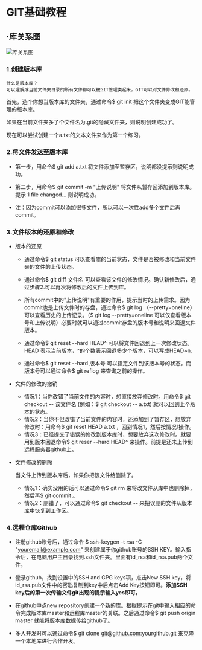 # GIT基础教程

## ·库关系图
![库关系图](https://static.oschina.net/uploads/space/2017/1214/113901_cUBI_3375733.png)
### 1.创建版本库

    什么是版本库？
    可以理解成当前文件夹目录的所有文件都可以被GIT管理类起来，GIT可以对文件修改和还原。
首先，选个你想当版本库的文件夹，通过命令$ git init 把这个文件夹变成GIT能管理的版本库。

如果在当前文件夹多了个文件名为.git的隐藏文件夹，则说明创建成功了。

现在可以尝试创建一个a.txt的文本文件来作为第一个练习。

### 2.将文件发送至版本库

 

- 第一步，用命令$ git add a.txt 将文件添加至暂存区，说明都没提示则说明成功。

- 第二步，用命令$ git commit -m "上传说明" 将文件从暂存区添加到版本库。提示 1 file changed... 则说明成功。

- 注：因为commit可以添加很多文件，所以可以一次性add多个文件后再commit。

### 3.文件版本的还原和修改

- 版本的还原
    - 通过命令$ git status 可以查看库的当前状态，文件是否被修改和当前文件夹的文件的上传状态。

    - 通过命令$ git diff 文件名 可以查看该文件的修改情况。确认新修改后，通过步骤2.可以再次将修改后的文件上传到库。

    - 所有commit中的"上传说明"有重要的作用，提示当时的上传需求。因为commit也是上传文件时的存盘，通过命令$ git log （--pretty=oneline）可以查看历史的上传记录。（$ git log --pretty=oneline 可以仅查看版本号和上传说明）必要时就可以通过commit存盘的版本号和说明来回退文件版本。

    - 通过命令$ git reset --hard HEAD^ 可以将文件回退到上一次修改状态。HEAD 表示当前版本，^的个数表示回退多少个版本，可以写成HEAD~n.

    - 通过命令$ git reset --hard 版本号 可以指定文件到该版本号的状态。而版本号可以通过命令$ git reflog 来查询之前的操作。

- 文件的修改的撤销
    - 情况1：当你改错了当前文件的内容时，想直接放弃修改时。用命令$ git checkout -- 该文件名 (例如：$ git checkout -- a.txt) 就可以回到上个版本的状态。
    - 情况2：当你不但改错了当前文件的内容时，还添加到了暂存区，想放弃修改时：用命令$ git reset HEAD a.txt ，回到情况1，然后按情况1操作。
    - 情况3：已经提交了错误的修改到版本库时，想要放弃这次修改时。就要用到版本回退命令$ git reser --hard HEAD^ 来操作。前提是还未上传到远程服务器github上。
- 文件修改的删除
    
     当文件上传到版本库后，如果你把该文件给删除了。
     - 情况1：确实没用的话可以通过命令$ git rm <file> 来将改文件从库中也删除掉，然后再$ git commit 。
     - 情况2：删错了，可以通过命令$ git checkout -- <file> 来把误删的文件从版本库中恢复到工作区。

### 4.远程仓库Github

- 注册github账号后，通过命令 $ ssh-keygen -t rsa -C "youremail@example.com" 来创建属于你github账号的SSH KEY。输入指令后，在电脑用户主目录找到.ssh文件夹。里面有id_rsa和id_rsa.pub两个文件，

- 登录github，找到设置中的SSH and GPG keys项，点击New SSH key，将id_rsa.pub文件中的密匙复制到key中后点击Add Key按钮即可。**添加SSH key后的第一次传输文件git出现的提示输入yes即可。**

- 在github中点new repository创建一个新的库。根据提示在git中输入相应的命令完成版本库master和远程库master的关联。之后通过命令$ git push origin master 就能将版本库数据传给github了。
 
 - 多人开发时可以通过命令$ git clone git@github.com:yourgithub.git 来克隆一个本地库进行合作开发。
